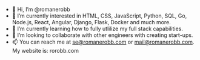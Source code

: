 - 👋 Hi, I’m @romanerobb
- 👀 I’m currently interested in HTML, CSS, JavaScript, Python, SQL, Go, Node.js, React, Angular, Django, Flask, Docker and much more.
- 🌱 I’m currently learning how to fully utlilize my full stack capabilities.
- 💞️ I’m looking to collaborate with other engineers with creating start-ups.
- 📫 You can reach me at se@romanerobb.com or mail@romanerobb.com. My website is: rorobb.com
